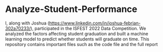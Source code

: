 # Analyze-Student-Performance
I, along with Joshua (https://www.linkedin.com/in/joshua-febrian-302a70233/), participated in the ISFEST 2022 Data Competition. We analyzed the factors affecting student graduation and built a machine learning model to predict whether students will graduate on time. This repository contains important files such as the code file and the full report
